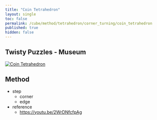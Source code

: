```yaml
---
title: "Coin Tetrahedron"
layout: single
toc: false
permalink: /cube/method/tetrahedron/corner_turning/coin_tetrahedron
published: true
hidden: false
---
```


<head>
  <base target="_blank">
</head>



## Twisty Puzzles - Museum

<a href="https://twistypuzzles.com/app/museum/museum_showitem.php?pkey=6748">
  <img alt="Coin Tetrahedron" src="https://twistypuzzles.com/museum/large/06748-09.jpg">
</a>



## Method

- step
  - corner
  - edge
- reference
  - <https://youtu.be/2WrDNfcfpAg>
